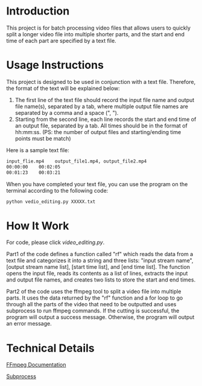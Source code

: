 # Introduction
This project is for batch processing video files that allows users to quickly split a longer video file into multiple shorter parts, and the start and end time of each part are specified by a text file.

# Usage Instructions
This project is designed to be used in conjunction with a text file. Therefore, the format of the text will be explained below:

1. The first line of the text file should record the input file name and output file name(s), separated by a tab, where multiple output file names are separated by a comma and a space (", "). 
2. Starting from the second line, each line records the start and end time of an output file, separated by a tab. All times should be in the format of hh:mm:ss. (PS: the number of output files and starting/ending time points must be match)

Here is a sample text file:
```txt
input_flie.mp4    output_file1.mp4, output_file2.mp4
00:00:00    00:02:05
00:01:23    00:03:21
```

When you have completed your text file, you can use the program on the terminal according to the following code:

```cmd
python vedio_editing.py XXXXX.txt
```

# How It Work
For code, please click *video_editing.py*.

Part1 of the code defines a function called "rf" which reads the data from a text file and categorizes it into a string and three lists: "input stream name", [output stream name list], [start time list], and [end time list]. The function opens the input file, reads its contents as a list of lines, extracts the input and output file names, and creates two lists to store the start and end times. 

Part2 of the code uses the ffmpeg tool to split a video file into multiple parts. It uses the data returned by the "rf" function and a for loop to go through all the parts of the video that need to be outputted and uses subprocess to run ffmpeg commands. If the cutting is successful, the program will output a success message. Otherwise, the program will output an error message.

# Technical Details
[FFmpeg Documentation](https://ffmpeg.org/ffmpeg.html)

[Subprocess](https://docs.python.org/3/library/subprocess.html)
